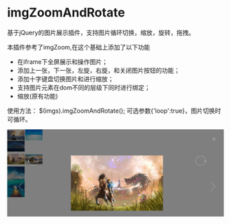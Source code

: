# imgZoomAndRotate
基于jQuery的图片展示插件，支持图片循环切换，缩放，旋转，拖拽。

本插件参考了imgZoom,在这个基础上添加了以下功能
+ 在iframe下全屏展示和操作图片；
+ 添加上一张，下一张，左旋，右旋，和关闭图片按钮的功能；
+ 添加十字键盘切换图片和进行缩放；
+ 支持图片元素在dom不同的层级下同时进行绑定；
+ 缩放(原有功能)

使用方法：
$(imgs).imgZoomAndRotate();
可选参数{'loop':true}，图片切换时可循环。

![](example.png)